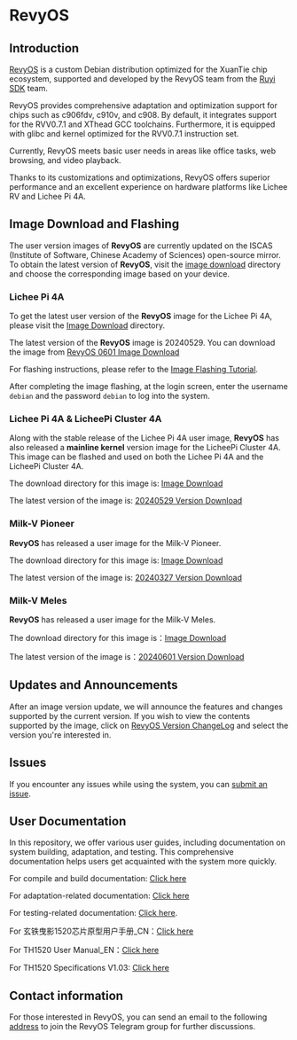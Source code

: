 # RevyOS

## Introduction

[RevyOS](https://github.com/revyos)  is a custom Debian distribution optimized for the XuanTie chip ecosystem, supported and developed by the RevyOS team from the [Ruyi SDK](https://github.com/ruyisdk) team.

RevyOS provides comprehensive adaptation and optimization support for chips such as c906fdv, c910v, and c908. By default, it integrates support for the RVV0.7.1 and XThead GCC toolchains. Furthermore, it is equipped with glibc and kernel optimized for the RVV0.7.1 instruction set.

Currently, RevyOS meets basic user needs in areas like office tasks, web browsing, and video playback.

Thanks to its customizations and optimizations, RevyOS offers superior performance and an excellent experience on hardware platforms like Lichee RV and Lichee Pi 4A.

## Image Download and Flashing

The user version images of __RevyOS__ are currently updated on the ISCAS (Institute of Software, Chinese Academy of Sciences) open-source mirror. To obtain the latest version of __RevyOS__, visit the [image download](https://mirror.iscas.ac.cn/revyos/extra/images/) directory and choose the corresponding image based on your device.

### Lichee Pi 4A

To get the latest user version of the __RevyOS__ image for the Lichee Pi 4A, please visit the [Image Download](https://mirror.iscas.ac.cn/revyos/extra/images/lpi4a/) directory.

The latest version of the __RevyOS__ image is 20240529. You can download the image from [RevyOS 0601 Image Download](https://mirror.iscas.ac.cn/revyos/extra/images/lpi4a/20240601/)

For flashing instructions, please refer to the [Image Flashing Tutorial](https://wiki.sipeed.com/hardware/zh/lichee/th1520/lpi4a/4_burn_image.html#%E6%89%B9%E9%87%8F%E7%83%A7%E5%BD%95).

After completing the image flashing, at the login screen, enter the username `debian` and the password `debian` to log into the system.

### Lichee Pi 4A & LicheePi Cluster 4A

Along with the stable release of the Lichee Pi 4A user image, __RevyOS__ has also released a __mainline kernel__ version image for the LicheePi Cluster 4A. This image can be flashed and used on both the Lichee Pi 4A and the LicheePi Cluster 4A.

The download directory for this image is: [Image Download](https://mirror.iscas.ac.cn/revyos/extra/images/lpi4amain/)

The latest version of the image is: [20240529 Version Download](https://github.com/revyos/mkimg-th1520/releases/tag/20240529)

### Milk-V Pioneer

__RevyOS__ has released a user image for the Milk-V Pioneer.

The download directory for this image is: [Image Download](https://mirror.iscas.ac.cn/revyos/extra/images/sg2042/)

The latest version of the image is: [20240327 Version Download](https://mirror.iscas.ac.cn/revyos/extra/images/sg2042/20240327/)

### Milk-V Meles

__RevyOS__ has released a user image for the Milk-V Meles.

The download directory for this image is：[Image Download](https://mirror.iscas.ac.cn/revyos/extra/images/meles/)

The latest version of the image is：[20240601 Version Download](https://mirror.iscas.ac.cn/revyos/extra/images/meles/20240601/)

## Updates and Announcements

After an image version update, we will announce the features and changes supported by the current version. If you wish to view the contents supported by the image, click on [RevyOS Version ChangeLog](https://github.com/ruyisdk/revyos/tree/main/Change%20Log) and select the version you're interested in.

## Issues

If you encounter any issues while using the system, you can [submit an issue](https://github.com/revyos/revyos/issues).

## User Documentation

In this repository, we offer various user guides, including documentation on system building, adaptation, and testing. This comprehensive documentation helps users get acquainted with the system more quickly.

For compile and build documentation: [Click here](https://github.com/ruyisdk/revyos/tree/main/Build)

For adaptation-related documentation: [Click here](https://github.com/ruyisdk/revyos/tree/main/Adaptation)

For testing-related documentation: [Click here](https://github.com/ruyisdk/revyos/tree/main/Test).

For 玄铁曳影1520芯片原型用户手册_CN：[Click here](https://occ-oss-prod.oss-cn-hangzhou.aliyuncs.com/resource//1697208997919/%E7%8E%84%E9%93%81%E6%9B%B3%E5%BD%B11520%E8%8A%AF%E7%89%87%E5%8E%9F%E5%9E%8B%E7%94%A8%E6%88%B7%E6%89%8B%E5%86%8C_CN.zip)

For TH1520 User Manual_EN：[Click here](https://occ-intl-prod.oss-ap-southeast-1.aliyuncs.com/resource//1698839996662/TH1520%20User%20Manual%20(1).zip)

For TH1520 Specifications V1.03: [Click here](https://occ-oss-prod.oss-cn-hangzhou.aliyuncs.com/resource/889768/1698042403122/%E6%9B%B3%E5%BD%B11520%E8%A7%84%E6%A0%BC%E4%B9%A6V1.03.pdf)

## Contact information

For those interested in RevyOS, you can send an email to the following [address](chenglongcan@iscas.ac.cn) to join the RevyOS Telegram group for further discussions.
